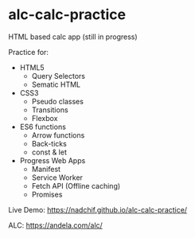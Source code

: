 # alc-calc-practice
HTML based calc app (still in progress)

Practice for:
* HTML5
  * Query Selectors
  * Sematic HTML
* CSS3
  * Pseudo classes
  * Transitions
  * Flexbox
* ES6 functions
  * Arrow functions
  * Back-ticks
  * const & let
* Progress Web Apps
  * Manifest
  * Service Worker
  * Fetch API (Offline caching)
  * Promises
  
Live Demo: https://nadchif.github.io/alc-calc-practice/

ALC: https://andela.com/alc/
